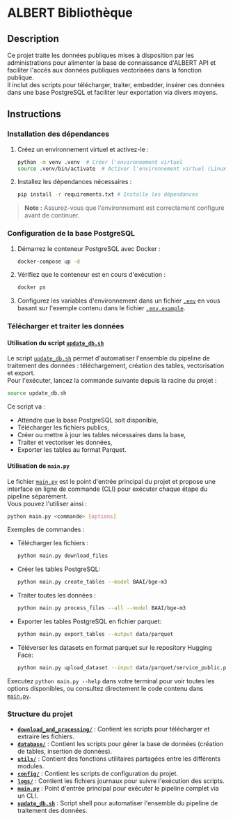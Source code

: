 # ALBERT Bibliothèque

## Description

Ce projet traite les données publiques mises à disposition par les administrations pour alimenter la base de connaissance d'ALBERT API et faciliter l'accès aux données publiques vectorisées dans la fonction publique.  
Il inclut des scripts pour télécharger, traiter, embedder, insérer ces données dans une base PostgreSQL et faciliter leur exportation via divers moyens.

## Instructions

### Installation des dépendances

1. Créez un environnement virtuel et activez-le :
   ```bash
   python -m venv .venv  # Créer l'environnement virtuel
   source .venv/bin/activate  # Activer l'environnement virtuel (Linux/Mac)
   ```

2. Installez les dépendances nécessaires :
   ```bash
   pip install -r requirements.txt # Installe les dépendances
   ```

> **Note :** Assurez-vous que l'environnement est correctement configuré avant de continuer.

### Configuration de la base PostgreSQL

1. Démarrez le conteneur PostgreSQL avec Docker :
   ```bash
   docker-compose up -d
   ```

2. Vérifiez que le conteneur est en cours d'exécution :
   ```bash
   docker ps
   ```

3. Configurez les variables d'environnement dans un fichier [`.env`](.env) en vous basant sur l'exemple contenu dans le fichier [`.env.example`](.env.example).

### Télécharger et traiter les données

#### Utilisation du script [`update_db.sh`](update_db.sh)

Le script [`update_db.sh`](update_db.sh) permet d'automatiser l'ensemble du pipeline de traitement des données : téléchargement, création des tables, vectorisation et export.  
Pour l'exécuter, lancez la commande suivante depuis la racine du projet :

```bash
source update_db.sh
```

Ce script va :
- Attendre que la base PostgreSQL soit disponible,
- Télécharger les fichiers publics,
- Créer ou mettre à jour les tables nécessaires dans la base,
- Traiter et vectoriser les données,
- Exporter les tables au format Parquet.

#### Utilisation de `main.py`

Le fichier [`main.py`](main.py) est le point d'entrée principal du projet et propose une interface en ligne de commande (CLI) pour exécuter chaque étape du pipeline séparément.  
Vous pouvez l'utiliser ainsi :

```bash
python main.py <commande> [options]
```

Exemples de commandes :
- Télécharger les fichiers :  
  ```bash
  python main.py download_files
  ```
- Créer les tables PostgreSQL:  
  ```bash
  python main.py create_tables --model BAAI/bge-m3
  ```
- Traiter toutes les données :  
  ```bash
  python main.py process_files --all --model BAAI/bge-m3
  ```
- Exporter les tables PostgreSQL en fichier parquet:  
  ```bash
  python main.py export_tables --output data/parquet
  ```
- Téléverser les datasets en format parquet sur le repository Hugging Face:
  ```bash
  python main.py upload_dataset --input data/parquet/service_public.parquet --dataset-name service-public
  ```


Executez `python main.py --help` dans votre terminal pour voir toutes les options disponibles, ou consultez directement le code contenu dans [`main.py`](main.py).

### Structure du projet

- **[`download_and_processing/`](download_and_processing/)** : Contient les scripts pour télécharger et extraire les fichiers.
- **[`database/`](database/)** : Contient les scripts pour gérer la base de données (création de tables, insertion de données).
- **[`utils/`](utils/)** : Contient des fonctions utilitaires partagées entre les différents modules.
- **[`config/`](config/)** : Contient les scripts de configuration du projet.
- **[`logs/`](logs/)** : Contient les fichiers journaux pour suivre l'exécution des scripts.
- **[`main.py`](main.py)** : Point d'entrée principal pour exécuter le pipeline complet via un CLI.
- **[`update_db.sh`](update_db.sh)** : Script shell pour automatiser l'ensemble du pipeline de traitement des données.
